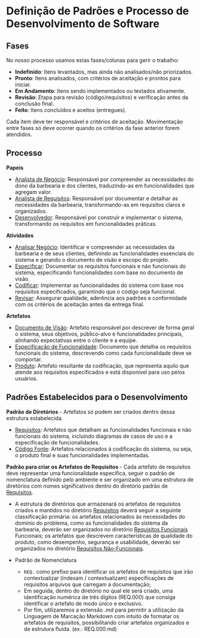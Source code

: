 # Definição de Padrões e Processo de Desenvolvimento de Software #

## Fases

No nosso processo usamos estas fases/colunas para gerir o trabalho:

- **Indefinido**: Itens levantados, mas ainda não analisados/não priorizados.
- **Pronto**: Itens analisados, com critérios de aceitação e prontos para iniciar.
- **Em Andamento**: Itens sendo implementados ou testados ativamente.
- **Revisão**: Etapa para revisão (código/requisitos) e verificação antes da conclusão final.
- **Feito**: Itens concluídos e aceitos (entregues).

Cada item deve ter responsável e critérios de aceitação. Movimentação entre fases só deve ocorrer quando os critérios da fase anterior forem atendidos.

## Processo

**Papeis**

- [Analista de Negócio](papeis.md#analista-de-negocio): Responsável por compreender as necessidades do dono da barbearia e dos clientes, traduzindo-as em funcionalidades que agregam valor.
- [Analista de Requisitos](papeis.md#analista-de-requisitos): Responsável por documentar e detalhar as necessidades da barbearia, transformando-as em requisitos claros e organizados.
- [Desenvolvedor](papeis.md#desenvolvedor): Responsável por construir e implementar o sistema, transformando os requisitos em funcionalidades práticas.

**Atividades**
- [Analisar Negócio](atividades.md#1-analisar-negócio): Identificar e compreender as necessidades da barbearia e de seus clientes, definindo as funcionalidades essenciais do sistema e gerando o documento de visão e escopo do projeto.
- [Especificar](atividades.md#2-especificar-funcionalidades): Documentar os requisitos funcionais e não funcionais do sistema, especificando funcionalidades com base no documento de visão.
- [Codificar](atividades.md#3-codificar): Implementar as funcionalidades do sistema com base nos requisitos especificados, garantindo que o código seja funcional.
- [Revisar](atividades.md#4-revisar): Assegurar qualidade, aderência aos padrões e conformidade com os critérios de aceitação antes da entrega final.

**Artefatos**
- [Documento de Visão](artefatos.md#1-documento-de-visao): Artefato responsável por descrever de forma geral o sistema, seus objetivos, público-alvo e funcionalidades principais, alinhando expectativas entre o cliente e a equipe.
- [Especificação de Funcionalidade](artefatos.md#2-especificacao-de-funcionalidade): Documento que detalha os requisitos funcionais do sistema, descrevendo como cada funcionalidade deve se comportar.
- [Produto](artefatos.md#3-produto): Artefato resultante da codificação, que representa aquilo que atende aos requisitos especificados e está disponível para uso pelos usuários.

## Padrões Estabelecidos para o Desenvolvimento

**Padrão de Diretórios** - Artefatos só podem ser criados dentro dessa estrutura estabelecida.
- [Requisitos](requisitos/): Artefatos que detalham as funcionalidades funcionais e não funcionais do sistema, incluindo diagramas de casos de uso e a especificação de funcionalidades.
- [Código Fonte](codificacao/): Artefatos relacionados à codificação do sistema, ou seja, o produto final e suas funcionalidades implementadas.

**Padrão para criar os Artefatos de Requisitos** - Cada artefato de requisitos deve representar uma funcionalidade específica, seguir o padrão de nomenclatura definido pelo ambiente e ser organizado em uma estrutura de diretórios com nomes significativos dentro do diretório padrão de [Requisitos](requisitos/).

- A estrutura de diretórios que armazenará os artefatos de requisitos criados e mantidos no diretório [Requisitos](requisitos/) deverá seguir a seguinte classificação primária: os artefatos relacionados às necessidades do domínio do problema, como as funcionalidades do sistema da barbearia, deverão ser organizados no diretório [Requisitos Funcionais](requisitos/requisitos-funcionais/) Funcionais; os artefatos que descrevem características de qualidade do produto, como desempenho, segurança e usabilidade, deverão ser organizados no diretório [Requisitos Não-Funcionais](requisitos/requisitos-nao-funcionais/).

- Padrão de Nomenclatura
    - `REQ.` como prefixo para identificar os artefatos de requisitos que irão contextualizar (indexam / contextualizam) especificações de requisitos arquivos que carregam a documentação;
    - Em seguida, dentro do diretório no qual ele será criado, uma identificação numérica de três dígitos (REQ.000) que consiga identificar o artefato de modo único e exclusivo.
    - Por fim, utilizaremos a extensão .md para permitir a utilização da Linguagem de Marcação Markdown com intuito de formatar os artefatos de requisitos, possibilitando criar artefatos organizados e de estrutura fluida. (ex.: REQ.000.md)

